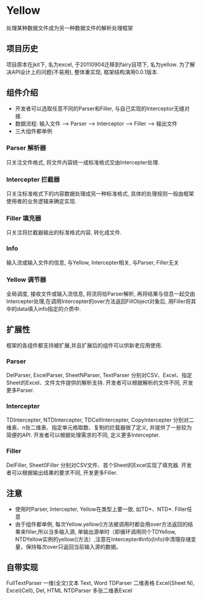 Yellow
==========

处理某种数据文件成为另一种数据文件的解析处理框架

项目历史
----------
项目原本在jkit下, 名为excel, 于20110904迁移到fairy目项下, 名为yellow. 为了解决API设计上的问题(不易用), 整体重实现, 框架结构演用0.0.1版本.


组件介绍
----------
* 开发者可以选取任意不同的Parser和Filler, 与自己实现的Interceptor无缝对接.
* 数据流程: 输入文件 --> Parser --> Interceptor --> Filler --> 输出文件
* 三大组件都单例

### Parser 解析器
只关注文件格式, 将文件内容统一成标准格式交由Intercepter处理.

### Intercepter 拦截器
只关注标准格式下的内容数据处理成另一种标准格式, 具体的处理规则一般由框架使用者的业务逻辑来确定实现.
	
### Filler 填充器
只关注将拦截器输出的标准格式内容, 转化成文件.

### Info
输入流或输入文件的信息, 与Yellow, Intercepter相关, 与Parser, Filler无关

### Yellow 调节器
全局调度, 接收文件或输入流信息, 将流将给Parser解析, 再将结果与信息一起交由Intercepter处理,在调用Intercepter的over方法返回FillObject对象后, 用Filler将其中的data填入info指定的介质中.

扩展性
----------
框架的各组件都支持被扩展,并且扩展后的组件可以供新老应用使用.
### Parser
DelParser, ExcelParser, SheetNParser, TextParser 分别对CSV、Excel、指定Sheet的Excel、文件文件提供的解析支持. 开发者可以根据解析的文件不同, 开发更多Parser.
### Intercepter
TDIntercepter, NTDIntercepter, TDCellIntercepter, CopyIntercepter 分别对二维表、n张二维表、指定单元格取数、复制的拦载器做了定义, 并提供了一些较为简便的API. 开发者可以根据处理需求的不同, 定义更多Intercepter.
### Filler
DelFiller, Sheet0Filler 分别对CSV文件、首个Sheet的Excel实现了填充器. 开发者可以根据输出结果的要求不同, 开发更多Filler.

注意
----------
* 使用时Parser, Intercepter, Yellow在类型上要一致, 如TD*、NTD*. Filler任意
* 由于组件都单例, 每次Yellow.yellow()方法被调用时都会用over方法返回的结果来filler,所以当多输入源, 单输出源单时（即循环调用同个TDYellow, NTDYellow实例的yellow()方法）,注意在Intercepter#info(Info)中清理存储变量，保持每次over只返回当前输入源的数据。

自带实现
----------
FullTextParser	一维(全文)文本 Text, Word
TDParser		二维表格	Excel(Sheet N), Excel(Cell), Del, HTML
NTDParser		多张二维表Excel